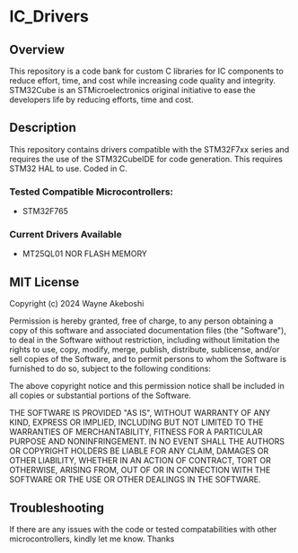 # IC_Drivers
## Overview
This repository is a code bank for custom C libraries for IC components to reduce effort, time, and cost while increasing code quality and integrity.
STM32Cube is an STMicroelectronics original initiative to ease the developers life by reducing efforts, time and cost.

## Description
This repository contains drivers compatible with the STM32F7xx series and requires the use of the STM32CubeIDE for code generation. This requires STM32 HAL to use. Coded in C.

### Tested Compatible Microcontrollers:
- STM32F765

### Current Drivers Available
- MT25QL01 NOR FLASH MEMORY

## MIT License

Copyright (c) 2024 Wayne Akeboshi

Permission is hereby granted, free of charge, to any person obtaining a copy
of this software and associated documentation files (the "Software"), to deal
in the Software without restriction, including without limitation the rights
to use, copy, modify, merge, publish, distribute, sublicense, and/or sell
copies of the Software, and to permit persons to whom the Software is
furnished to do so, subject to the following conditions:

The above copyright notice and this permission notice shall be included in all
copies or substantial portions of the Software.

THE SOFTWARE IS PROVIDED "AS IS", WITHOUT WARRANTY OF ANY KIND, EXPRESS OR
IMPLIED, INCLUDING BUT NOT LIMITED TO THE WARRANTIES OF MERCHANTABILITY,
FITNESS FOR A PARTICULAR PURPOSE AND NONINFRINGEMENT. IN NO EVENT SHALL THE
AUTHORS OR COPYRIGHT HOLDERS BE LIABLE FOR ANY CLAIM, DAMAGES OR OTHER
LIABILITY, WHETHER IN AN ACTION OF CONTRACT, TORT OR OTHERWISE, ARISING FROM,
OUT OF OR IN CONNECTION WITH THE SOFTWARE OR THE USE OR OTHER DEALINGS IN THE
SOFTWARE.

## Troubleshooting
If there are any issues with the code or tested compatabilities with other microcontrollers, kindly let me know. Thanks
